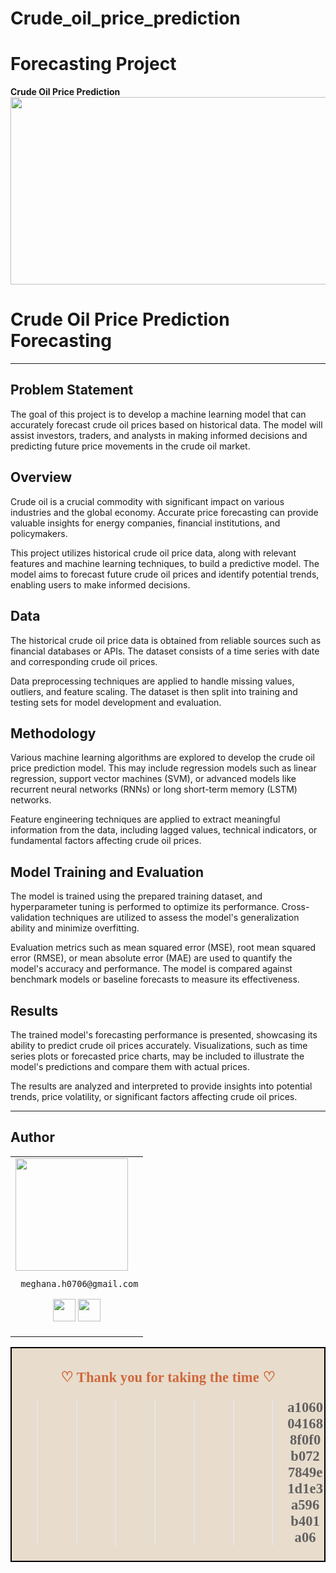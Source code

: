 
# Crude_oil_price_prediction
Forecasting Project
=======
 
<h><b>Crude Oil Price Prediction</b></h>
<img align="center" src="https://staticimg.amarujala.com/assets/images/2022/02/24/750x506/crude-oil-price-on-new-record_1645677601.jpeg" width="900" height="300" /> 
 # Crude Oil Price Prediction Forecasting
________________________

## Problem Statement

The goal of this project is to develop a machine learning model that can accurately forecast crude oil prices based on historical data. The model will assist investors, traders, and analysts in making informed decisions and predicting future price movements in the crude oil market.

## Overview

Crude oil is a crucial commodity with significant impact on various industries and the global economy. Accurate price forecasting can provide valuable insights for energy companies, financial institutions, and policymakers.

This project utilizes historical crude oil price data, along with relevant features and machine learning techniques, to build a predictive model. The model aims to forecast future crude oil prices and identify potential trends, enabling users to make informed decisions.

## Data

The historical crude oil price data is obtained from reliable sources such as financial databases or APIs. The dataset consists of a time series with date and corresponding crude oil prices.

Data preprocessing techniques are applied to handle missing values, outliers, and feature scaling. The dataset is then split into training and testing sets for model development and evaluation.

## Methodology

Various machine learning algorithms are explored to develop the crude oil price prediction model. This may include regression models such as linear regression, support vector machines (SVM), or advanced models like recurrent neural networks (RNNs) or long short-term memory (LSTM) networks.

Feature engineering techniques are applied to extract meaningful information from the data, including lagged values, technical indicators, or fundamental factors affecting crude oil prices.

## Model Training and Evaluation

The model is trained using the prepared training dataset, and hyperparameter tuning is performed to optimize its performance. Cross-validation techniques are utilized to assess the model's generalization ability and minimize overfitting.

Evaluation metrics such as mean squared error (MSE), root mean squared error (RMSE), or mean absolute error (MAE) are used to quantify the model's accuracy and performance. The model is compared against benchmark models or baseline forecasts to measure its effectiveness.

## Results

The trained model's forecasting performance is presented, showcasing its ability to predict crude oil prices accurately. Visualizations, such as time series plots or forecasted price charts, may be included to illustrate the model's predictions and compare them with actual prices.

The results are analyzed and interpreted to provide insights into potential trends, price volatility, or significant factors affecting crude oil prices.
____________________________________________________________________
## Author

<table>
<tr>
<td>
     <img src="https://avatars.githubusercontent.com/u/121274896?s=96&v=4" width="180"/>

     meghana.h0706@gmail.com

<p align="center">
<a href = "https://github.com/MeghanaH0706"><img src = "http://www.iconninja.com/files/241/825/211/round-collaboration-social-github-code-circle-network-icon.svg" width="36" height = "36"/></a>
<a href = "https://www.linkedin.com/in/contactmeghana"><img src = "http://www.iconninja.com/files/863/607/751/network-linkedin-social-connection-circular-circle-media-icon.svg" width="36" height="36"/></a>
</p>
</td>
</tr> 
  </table>



<div style="display:fill;
            border-radius: false;
            border-style: solid;
            border-color:#000000;
            border-style: false;
            border-width: 2px;
            color:#CF673A;
            font-size:15px;
            font-family: Georgia;
            background-color:#E8DCCC;
            text-align:center;
            letter-spacing:0.1px;
            padding: 0.1em;">

**<h2>♡ Thank you for taking the time ♡**


>>>>>>> a1060041688f0f0b0727849e1d1e3a596b401a06
